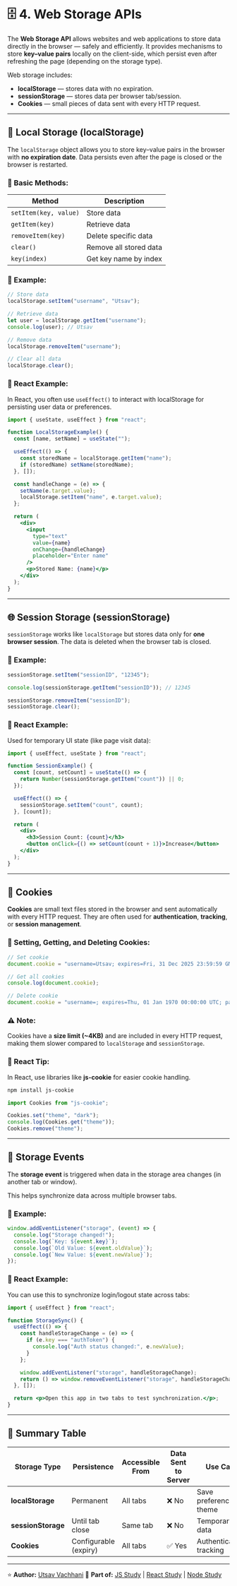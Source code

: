 # 🗄️ 4. Web Storage APIs

The **Web Storage API** allows websites and web applications to store data directly in the browser — safely and efficiently.
It provides mechanisms to store **key–value pairs** locally on the client-side, which persist even after refreshing the page (depending on the storage type).

Web storage includes:

* **localStorage** — stores data with no expiration.
* **sessionStorage** — stores data per browser tab/session.
* **Cookies** — small pieces of data sent with every HTTP request.

---

## 💾 **Local Storage (localStorage)**

The `localStorage` object allows you to store key–value pairs in the browser with **no expiration date**.
Data persists even after the page is closed or the browser is restarted.

### 🔹 Basic Methods:

| Method                | Description            |
| --------------------- | ---------------------- |
| `setItem(key, value)` | Store data             |
| `getItem(key)`        | Retrieve data          |
| `removeItem(key)`     | Delete specific data   |
| `clear()`             | Remove all stored data |
| `key(index)`          | Get key name by index  |

### 🔹 Example:

```js
// Store data
localStorage.setItem("username", "Utsav");

// Retrieve data
let user = localStorage.getItem("username");
console.log(user); // Utsav

// Remove data
localStorage.removeItem("username");

// Clear all data
localStorage.clear();
```

### 🧠 React Example:

In React, you often use `useEffect()` to interact with localStorage for persisting user data or preferences.

```jsx
import { useState, useEffect } from "react";

function LocalStorageExample() {
  const [name, setName] = useState("");

  useEffect(() => {
    const storedName = localStorage.getItem("name");
    if (storedName) setName(storedName);
  }, []);

  const handleChange = (e) => {
    setName(e.target.value);
    localStorage.setItem("name", e.target.value);
  };

  return (
    <div>
      <input
        type="text"
        value={name}
        onChange={handleChange}
        placeholder="Enter name"
      />
      <p>Stored Name: {name}</p>
    </div>
  );
}
```

---

## 🌐 **Session Storage (sessionStorage)**

`sessionStorage` works like `localStorage` but stores data only for **one browser session**.
The data is deleted when the browser tab is closed.

### 🔹 Example:

```js
sessionStorage.setItem("sessionID", "12345");

console.log(sessionStorage.getItem("sessionID")); // 12345

sessionStorage.removeItem("sessionID");
sessionStorage.clear();
```

### 🧠 React Example:

Used for temporary UI state (like page visit data):

```jsx
import { useEffect, useState } from "react";

function SessionExample() {
  const [count, setCount] = useState(() => {
    return Number(sessionStorage.getItem("count")) || 0;
  });

  useEffect(() => {
    sessionStorage.setItem("count", count);
  }, [count]);

  return (
    <div>
      <h3>Session Count: {count}</h3>
      <button onClick={() => setCount(count + 1)}>Increase</button>
    </div>
  );
}
```

---

## 🍪 **Cookies**

**Cookies** are small text files stored in the browser and sent automatically with every HTTP request.
They are often used for **authentication**, **tracking**, or **session management**.

### 🔹 Setting, Getting, and Deleting Cookies:

```js
// Set cookie
document.cookie = "username=Utsav; expires=Fri, 31 Dec 2025 23:59:59 GMT; path=/";

// Get all cookies
console.log(document.cookie);

// Delete cookie
document.cookie = "username=; expires=Thu, 01 Jan 1970 00:00:00 UTC; path=/;";
```

### ⚠️ Note:

Cookies have a **size limit (~4KB)** and are included in every HTTP request,
making them slower compared to `localStorage` and `sessionStorage`.

### 🧠 React Tip:

In React, use libraries like **js-cookie** for easier cookie handling.

```bash
npm install js-cookie
```

```jsx
import Cookies from "js-cookie";

Cookies.set("theme", "dark");
console.log(Cookies.get("theme"));
Cookies.remove("theme");
```

---

## 🔔 **Storage Events**

The **storage event** is triggered when data in the storage area changes (in another tab or window).

This helps synchronize data across multiple browser tabs.

### 🔹 Example:

```js
window.addEventListener("storage", (event) => {
  console.log("Storage changed!");
  console.log(`Key: ${event.key}`);
  console.log(`Old Value: ${event.oldValue}`);
  console.log(`New Value: ${event.newValue}`);
});
```

### 🧠 React Example:

You can use this to synchronize login/logout state across tabs:

```jsx
import { useEffect } from "react";

function StorageSync() {
  useEffect(() => {
    const handleStorageChange = (e) => {
      if (e.key === "authToken") {
        console.log("Auth status changed:", e.newValue);
      }
    };

    window.addEventListener("storage", handleStorageChange);
    return () => window.removeEventListener("storage", handleStorageChange);
  }, []);

  return <p>Open this app in two tabs to test synchronization.</p>;
}
```

---

## 🧠 Summary Table

| Storage Type       | Persistence           | Accessible From | Data Sent to Server | Use Case                 |
| ------------------ | --------------------- | --------------- | ------------------- | ------------------------ |
| **localStorage**   | Permanent             | All tabs        | ❌ No                | Save preferences, theme  |
| **sessionStorage** | Until tab close       | Same tab        | ❌ No                | Temporary data           |
| **Cookies**        | Configurable (expiry) | All tabs        | ✅ Yes               | Authentication, tracking |

---
⭐ **Author:** [Utsav Vachhani](https://github.com/utsavvachhani)
📘 **Part of:** [JS Study](../../../JS-STUDY/) | [React Study](../../../REACT-STUDY) | [Node Study](../../../Node-STUDY/)
